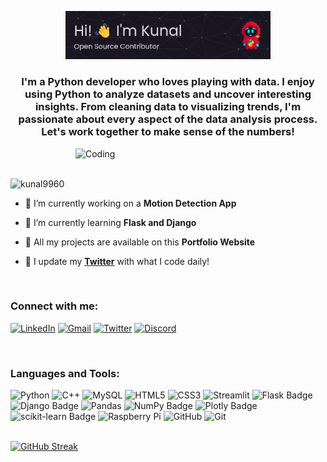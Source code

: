 <p align="center">
    <img src="./Banner.png" alt="Header" width="65%">
</p>
<h3 align="center">I'm a Python developer who loves playing with data. I enjoy using Python to analyze datasets and uncover interesting insights. From cleaning data to visualizing trends, I'm passionate about every aspect of the data analysis process. Let's work together to make sense of the numbers!</h3>
<img align="right" alt="Coding" width="400" src="https://cdn.shopify.com/s/files/1/0578/3696/1997/t/9/assets/lofiboy.gif?v=103461765217895835051680702279">

<br>
<br>

<p align="left"> <img src="https://komarev.com/ghpvc/?username=kunal9960&label=Profile%20views&color=0e75b6&style=flat" alt="kunal9960" /> </p>

- 🔭 I’m currently working on a **Motion Detection App**

- 🌱 I’m currently learning **Flask and Django**

- 💼 All my projects are available on this **Portfolio Website**

- 🚀 I update my **[Twitter](https://twitter.com/kunalfr_)** with what I code daily!

<br>

<h3 align="left">Connect with me:</h3>

[![LinkedIn](https://img.shields.io/badge/LinkedIn-0077B5?style=for-the-badge&logo=linkedin&logoColor=white)](https://www.linkedin.com/in/kunal-dalvi-0b273b2b4)
[![Gmail](https://img.shields.io/badge/Gmail-D14836?style=for-the-badge&logo=gmail&logoColor=white)](mailto:kunald9960@gmail.com)
[![Twitter](https://img.shields.io/badge/Twitter-1DA1F2?style=for-the-badge&logo=twitter&logoColor=white)](https://twitter.com/kunalfr_)
[![Discord](https://img.shields.io/badge/Discord-7289DA?style=for-the-badge&logo=discord&logoColor=white)](https://discord.gg/bge3cXHuNC)

<br>

<h3 align="left">Languages and Tools:</h3> 

![Python](https://img.shields.io/badge/-Python-black?style=flat-square&logo=Python)
![C++](https://img.shields.io/badge/-C++-00599C?style=flat-square&logo=c)
![MySQL](https://img.shields.io/badge/-MySQL-black?style=flat-square&logo=mysql)
![HTML5](https://img.shields.io/badge/-HTML5-E34F26?style=flat-square&logo=html5&logoColor=white)
![CSS3](https://img.shields.io/badge/-CSS3-1572B6?style=flat-square&logo=css3)
![Streamlit](https://img.shields.io/badge/Streamlit-FF4B4B?logo=streamlit&logoColor=fff&style=flat-square)
![Flask Badge](https://img.shields.io/badge/Flask-000?logo=flask&logoColor=fff&style=flat-square)
![Django Badge](https://img.shields.io/badge/Django-092E20?logo=django&logoColor=fff&style=flat-square)
![Pandas](https://img.shields.io/badge/-pandas-yellow?style=flat-square&logo=pandas)
![NumPy Badge](https://img.shields.io/badge/NumPy-013243?logo=numpy&logoColor=fff&style=flat-square)
![Plotly Badge](https://img.shields.io/badge/Plotly-3F4F75?logo=plotly&logoColor=fff&style=flat-square)
![scikit-learn Badge](https://img.shields.io/badge/scikit--learn-F7931E?logo=scikitlearn&logoColor=fff&style=flat-square)
![Raspberry Pi](https://img.shields.io/badge/-Raspberry%20Pi-C51A4A?style=flat-square&logo=Raspberry-Pi)
![GitHub](https://img.shields.io/badge/-GitHub-181717?style=flat-square&logo=github)
![Git](https://img.shields.io/badge/-Git-black?style=flat-square&logo=git)
</p>

<br>
<a href="https://git.io/streak-stats"><img src="https://streak-stats.demolab.com?user=kunal9960&theme=tokyonight" alt="GitHub Streak"/></a><br>
